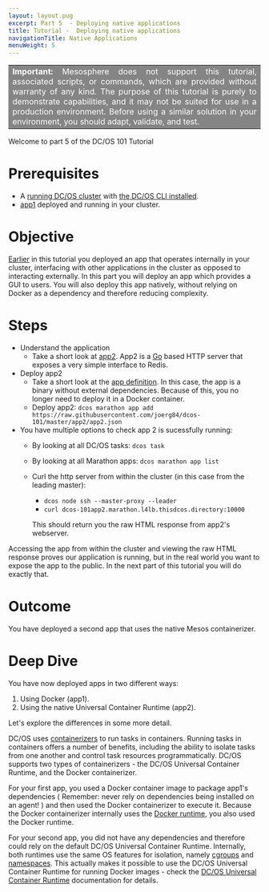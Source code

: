 ```yaml
---
layout: layout.pug
excerpt: Part 5  - Deploying native applications
title: Tutorial -  Deploying native applications
navigationTitle: Native Applications
menuWeight: 5
---
```


<table class=“table” bgcolor=#858585>
<tr> 
  <td align=justify style=color:white><strong>Important:</strong> Mesosphere does not support this tutorial, associated scripts, or commands, which are provided without warranty of any kind. The purpose of this tutorial is purely to demonstrate capabilities, and it may not be suited for use in a production environment. Before using a similar solution in your environment, you should adapt, validate, and test.</td> 
</tr> 
</table>

Welcome to part 5 of the DC/OS 101 Tutorial


# Prerequisites
* A [running DC/OS cluster](/mesosphere/dcos/1.11/tutorials/dcos-101/cli/) with [the DC/OS CLI installed](/mesosphere/dcos/1.11/tutorials/dcos-101/cli/).
* [app1](/mesosphere/dcos/1.11/tutorials/dcos-101/app1/) deployed and running in your cluster.


# Objective
[Earlier](/mesosphere/dcos/1.11/tutorials/dcos-101/app1/) in this tutorial you deployed an app that operates internally in your cluster, interfacing with other applications in the cluster as opposed to interacting externally. In this part you will deploy an app which provides a GUI to users. You will also deploy this app natively, without relying on Docker as a dependency and therefore reducing complexity.

# Steps
  * Understand the application
    * Take a short look at [app2](https://github.com/joerg84/dcos-101/blob/master/app2/app2.go). App2 is a [Go](https://golang.org/) based HTTP server that exposes a very simple interface to Redis.
  * Deploy app2
    * Take a short look at the [app definition](https://raw.githubusercontent.com/joerg84/dcos-101/master/app2/app2.json). In this case, the app is a binary without external dependencies.
    Because of this, you no longer need to deploy it in a Docker container.
    * Deploy app2: `dcos marathon app add https://raw.githubusercontent.com/joerg84/dcos-101/master/app2/app2.json`
  * You have multiple options to check app 2 is sucessfully running:
    * By looking at all DC/OS tasks: `dcos task`
    * By looking at all Marathon apps: `dcos marathon app list`
    * Curl the http server from within the cluster (in this case from the leading master):
       * `dcos node ssh --master-proxy --leader`
       * `curl dcos-101app2.marathon.l4lb.thisdcos.directory:10000`

      This should return you the raw HTML response from app2's webserver.


Accessing the app from within the cluster and viewing the raw HTML response proves our application is running, but in the real world you want to expose the app to the public. In the next part of this tutorial you will do exactly that.

# Outcome
 You have deployed a second app that uses the native Mesos containerizer.

# Deep Dive
You have now deployed apps in two different ways:

1. Using Docker (app1).
1. Using the native Universal Container Runtime (app2).

Let's explore the differences in some more detail.

DC/OS uses [containerizers](/mesosphere/dcos/1.11/deploying-services/containerizers/) to run tasks in containers. Running tasks in containers offers a number of benefits, including the ability to isolate tasks from one another and control task resources programmatically. DC/OS supports two types of containerizers - the DC/OS Universal Container Runtime, and the Docker containerizer.

For your first app, you used a Docker container image to package app1's dependencies ( Remember: never rely on dependencies being installed on an agent! ) and then used the Docker containerizer to execute it. Because the Docker containerizer internally uses the [Docker runtime](https://docs.docker.com/engine/userguide/intro/), you also used the Docker runtime.

For your second app, you did not have any dependencies and therefore could rely on the default DC/OS Universal Container Runtime. Internally, both runtimes use the same OS features for isolation, namely [cgroups](https://en.wikipedia.org/wiki/Cgroups) and [namespaces](https://en.wikipedia.org/wiki/Linux_namespaces).
This actually makes it possible to use the DC/OS Universal Container Runtime for running Docker images - check the [DC/OS Universal Container Runtime](/mesosphere/dcos/1.11/deploying-services/containerizers/) documentation for details.
